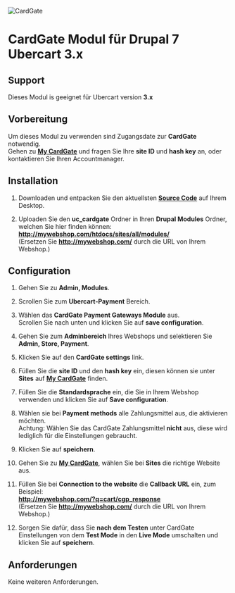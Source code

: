 ![CardGate](https://cdn.curopayments.net/thumb/200/logos/cardgate.png)

# CardGate Modul für Drupal 7 Ubercart 3.x

## Support

Dieses Modul is geeignet für Ubercart version **3.x** 

## Vorbereitung

Um dieses Modul zu verwenden sind Zugangsdate zur **CardGate** notwendig.  
Gehen zu [**My CardGate**](https://my.cardgate.com/) und fragen Sie Ihre **site ID** und **hash key** an, oder kontaktieren Sie Ihren Accountmanager.  

## Installation

1. Downloaden und entpacken Sie den aktuellsten [**Source Code**](https://github.com/cardgate/drupal-ubercart/releases/) auf Ihrem Desktop.

2. Uploaden Sie den **uc_cardgate** Ordner in Ihren **Drupal Modules** Ordner, welchen Sie hier finden können:  
   **http://mywebshop.com/htdocs/sites/all/modules/**  
   (Ersetzen Sie **http://mywebshop.com/** durch die URL von Ihrem Webshop.)

## Configuration

1. Gehen Sie zu **Admin, Modules**.  
   
2. Scrollen Sie zum **Ubercart-Payment** Bereich.

3. Wählen das **CardGate Payment Gateways Module** aus.  
   Scrollen Sie nach unten und klicken Sie auf **save configuration**. 

4. Gehen Sie zum **Adminbereich** Ihres Webshops und selektieren Sie **Admin, Store, Payment**.   

5. Klicken Sie auf den **CardGate settings** link.

6. Füllen Sie die **site ID** und den **hash key** ein, diesen können sie unter **Sites** auf [**My CardGate**](https://my.cardgate.com/) finden.

7. Füllen Sie die **Standardsprache** ein, die Sie in Ihrem Webshop verwenden und klicken Sie auf **Save configuration**.

8. Wählen sie bei **Payment methods** alle Zahlungsmittel aus, die aktivieren möchten.  
   Achtung: Wählen Sie das CardGate Zahlungsmittel **nicht** aus, diese wird lediglich für die Einstellungen gebraucht.

9. Klicken Sie auf **speichern**.
   
10. Gehen Sie zu [**My CardGate**](https://my.cardgate.com/), wählen Sie bei **Sites** die richtige Website aus.

11. Füllen Sie bei **Connection to the website** die **Callback URL** ein, zum Beispiel:  
    **http://mywebshop.com/?q=cart/cgp_response**  
    (Ersetzen Sie **http://mywebshop.com/** durch die URL von Ihrem Webshop.)

12. Sorgen Sie dafür, dass Sie **nach dem Testen** unter CardGate Einstellungen von dem **Test Mode** in den **Live Mode** umschalten und klicken Sie auf **speichern**.
    
## Anforderungen

Keine weiteren Anforderungen.